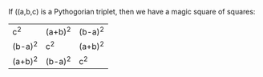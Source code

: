 If ((a,b,c) is a Pythogorian triplet, then we have a magic square of squares:
<table>
<tr><td>c<sup>2</sup></td><td>(a+b)<sup>2</sup></td><td>(b-a)<sup>2</sup></td></tr>
<tr><td>(b-a)<sup>2</sup></td><td>c<sup>2</sup></td><td>(a+b)<sup>2</sup></td></tr>
<tr><td>(a+b)<sup>2</sup></td><td>(b-a)<sup>2</sup></td><td>c<sup>2</sup></td></tr>
</table>